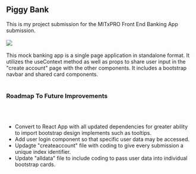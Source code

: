 <h2>Piggy Bank</h2>

This is my project submission for the MITxPRO Front End Banking App submission.
<br></br> 
<img src="piggybank.jpg"/> 
<br></br>
This mock banking app is a single page application in standalone format.  It utilizes the useContext method as well as props to share user input in the  "create account" page with the other components.  It includes a bootstrap navbar and shared card components.
<br></br>
<h3>Roadmap To Future Improvements</h3>
<br></br>
<ul>
  <li>Convert to React App with all updated dependencies for greater ability to import bootstrap design implements such as tooltips.</li>
  <li>Add user login component so that specific user data may be accessed.</li>
  <li>Updagte "createaccount" file with coding to give every submission a unique index identifier.</li>
  <li>Update "alldata" file to include coding to pass user data into individual bootstrap cards.</li>
</ul>

